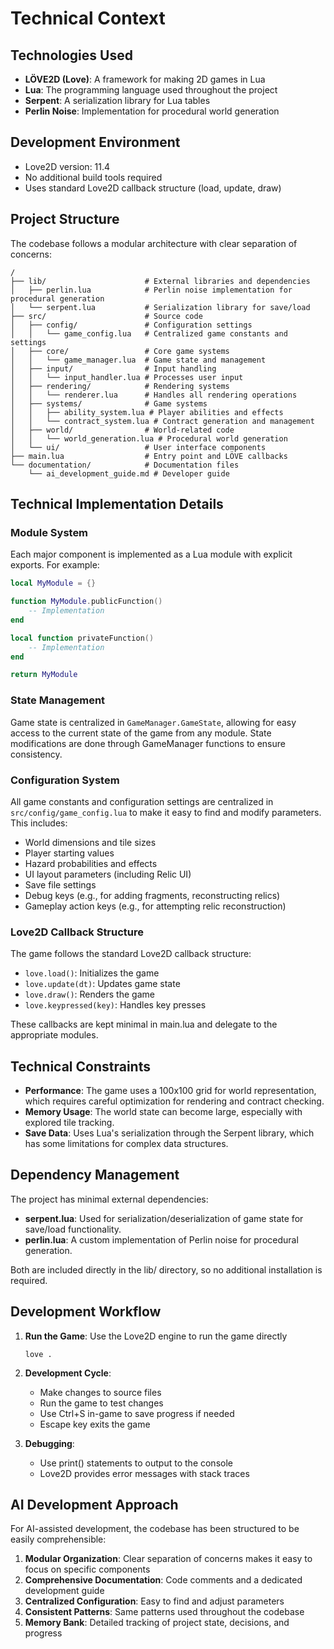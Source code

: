 # Technical Context

## Technologies Used

- **LÖVE2D (Love)**: A framework for making 2D games in Lua
- **Lua**: The programming language used throughout the project
- **Serpent**: A serialization library for Lua tables
- **Perlin Noise**: Implementation for procedural world generation

## Development Environment

- Love2D version: 11.4
- No additional build tools required
- Uses standard Love2D callback structure (load, update, draw)

## Project Structure

The codebase follows a modular architecture with clear separation of concerns:

```
/
├── lib/                      # External libraries and dependencies
│   ├── perlin.lua            # Perlin noise implementation for procedural generation
│   └── serpent.lua           # Serialization library for save/load
├── src/                      # Source code
│   ├── config/               # Configuration settings
│   │   └── game_config.lua   # Centralized game constants and settings
│   ├── core/                 # Core game systems
│   │   └── game_manager.lua  # Game state and management
│   ├── input/                # Input handling
│   │   └── input_handler.lua # Processes user input
│   ├── rendering/            # Rendering systems
│   │   └── renderer.lua      # Handles all rendering operations
│   ├── systems/              # Game systems
│   │   ├── ability_system.lua # Player abilities and effects
│   │   └── contract_system.lua # Contract generation and management
│   ├── world/                # World-related code
│   │   └── world_generation.lua # Procedural world generation
│   └── ui/                   # User interface components
├── main.lua                  # Entry point and LÖVE callbacks
└── documentation/            # Documentation files
    └── ai_development_guide.md # Developer guide
```

## Technical Implementation Details

### Module System

Each major component is implemented as a Lua module with explicit exports. For example:

```lua
local MyModule = {}

function MyModule.publicFunction()
    -- Implementation
end

local function privateFunction()
    -- Implementation 
end

return MyModule
```

### State Management

Game state is centralized in `GameManager.GameState`, allowing for easy access to the current state of the game from any module. State modifications are done through GameManager functions to ensure consistency.

### Configuration System

All game constants and configuration settings are centralized in `src/config/game_config.lua` to make it easy to find and modify parameters. This includes:

- World dimensions and tile sizes
- Player starting values
- Hazard probabilities and effects
- UI layout parameters (including Relic UI)
- Save file settings
- Debug keys (e.g., for adding fragments, reconstructing relics)
- Gameplay action keys (e.g., for attempting relic reconstruction)

### Love2D Callback Structure

The game follows the standard Love2D callback structure:

- `love.load()`: Initializes the game
- `love.update(dt)`: Updates game state
- `love.draw()`: Renders the game
- `love.keypressed(key)`: Handles key presses

These callbacks are kept minimal in main.lua and delegate to the appropriate modules.

## Technical Constraints

- **Performance**: The game uses a 100x100 grid for world representation, which requires careful optimization for rendering and contract checking.
- **Memory Usage**: The world state can become large, especially with explored tile tracking.
- **Save Data**: Uses Lua's serialization through the Serpent library, which has some limitations for complex data structures.

## Dependency Management

The project has minimal external dependencies:

- **serpent.lua**: Used for serialization/deserialization of game state for save/load functionality.
- **perlin.lua**: A custom implementation of Perlin noise for procedural generation.

Both are included directly in the lib/ directory, so no additional installation is required.

## Development Workflow

1. **Run the Game**: Use the Love2D engine to run the game directly
   ```
   love .
   ```

2. **Development Cycle**:
   - Make changes to source files
   - Run the game to test changes
   - Use Ctrl+S in-game to save progress if needed
   - Escape key exits the game

3. **Debugging**:
   - Use print() statements to output to the console
   - Love2D provides error messages with stack traces

## AI Development Approach

For AI-assisted development, the codebase has been structured to be easily comprehensible:

1. **Modular Organization**: Clear separation of concerns makes it easy to focus on specific components
2. **Comprehensive Documentation**: Code comments and a dedicated development guide
3. **Centralized Configuration**: Easy to find and adjust parameters
4. **Consistent Patterns**: Same patterns used throughout the codebase
5. **Memory Bank**: Detailed tracking of project state, decisions, and progress

